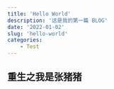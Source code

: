 ```yaml
---
title: 'Hello World'
description: '这是我的第一篇 BLOG'
date: '2022-01-02'
slug: 'hello-world'
categories: 
    - Test
---
```


## 重生之我是张猪猪